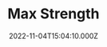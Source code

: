 ---
title: Max Strength
date: 2022-11-04T15:04:10.000Z
description: Articles on max strength
display: true
---